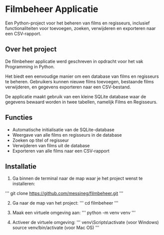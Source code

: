 # Filmbeheer Applicatie

Een Python-project voor het beheren van films en regisseurs, inclusief functionaliteiten voor toevoegen, zoeken, verwijderen en exporteren naar een CSV-rapport.

## Over het project

De filmbeheer applicatie werd geschreven in opdracht voor het vak Programming in Python.

Het biedt een eenvoudige manier om een database van films en regisseurs te beheren. Gebruikers kunnen nieuwe films toevoegen, bestaande films verwijderen, en gegevens exporteren naar een CSV-bestand. 

De applicatie maakt gebruik van een kleine SQLite database waar de gegevens bewaard worden in twee tabellen, namelijk Films en Regisseurs.

## Functies

- Automatische initialisatie van de SQLite-database
- Weergave van alle films en regisseurs in de database
- Zoeken op titel of regisseur
- Verwijderen van films uit de database
- Exporteren van alle films naar een CSV-rapport

## Installatie

1. Ga binnen de terminal naar de map waar je het project wenst te installeren:

'''
git clone https://github.com/messineg/filmbeheer.git
'''

2. Ga naar de map van het project:
'''
cd filmbeheer
'''

3. Maak een virtuele omgeving aan:
'''
python -m venv venv
'''

4. Activeer de virtuele omgeving:
'''
venv\Scripts\activate (voor Windows)
source venv/bin/activate (voor Mac OS)
'''
